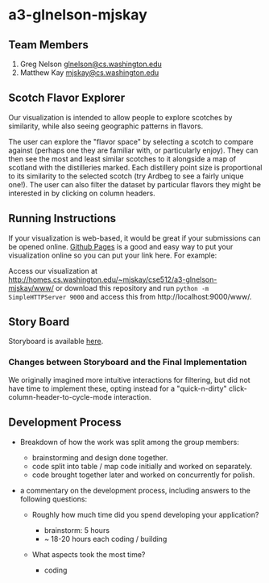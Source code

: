 a3-glnelson-mjskay
==================

## Team Members

1. Greg Nelson glnelson@cs.washington.edu
2. Matthew Kay mjskay@cs.washington.edu

## Scotch Flavor Explorer

Our visualization is intended to allow people to explore scotches by similarity, while also seeing geographic patterns in flavors. 

The user can explore the "flavor space" by selecting a scotch to compare against (perhaps one they are familiar with, or particularly enjoy). They can then see the
most and least similar scotches to it alongside a map of scotland with the distilleries marked. Each distillery point size is proportional to its similarity
to the selected scotch (try Ardbeg to see a fairly unique one!). The user can also filter the dataset by particular flavors they might be interested in
by clicking on column headers.  

## Running Instructions

If your visualization is web-based,  it would be great if your submissions can be opened online. [Github Pages](http://pages.github.com/) is a good and easy way to put your visualization online so you can put your link here.  For example:

Access our visualization at http://homes.cs.washington.edu/~mjskay/cse512/a3-glnelson-mjskay/www/ or download this repository and run `python -m SimpleHTTPServer 9000` and access this from http://localhost:9000/www/.

## Story Board

Storyboard is available [here](storyboard.pdf?raw=true).


### Changes between Storyboard and the Final Implementation

We originally imagined more intuitive interactions for filtering, but did not have time to implement these, opting instead for a "quick-n-dirty" click-column-header-to-cycle-mode interaction.

## Development Process

- Breakdown of how the work was split among the group members: 
  - brainstorming and design done together.
  - code split into table / map code initially and worked on separately.
  - code brought together later and worked on concurrently for polish.

- a commentary on the development process, including answers to the following questions:
  - Roughly how much time did you spend developing your application?
    - brainstorm: 5 hours
    - ~ 18-20 hours each coding / building
 
  - What aspects took the most time?
    - coding
  
  
